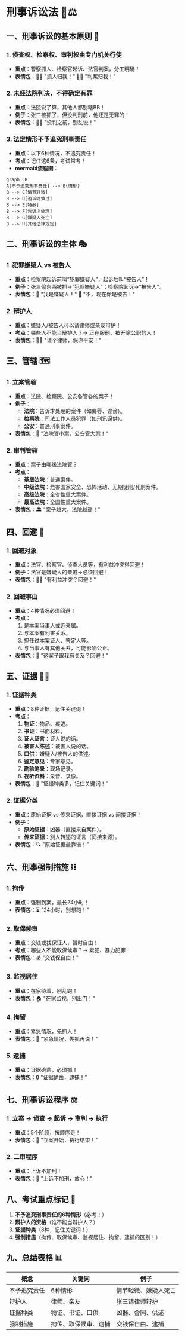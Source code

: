 # 刑事诉讼法 📜⚖️

## 一、刑事诉讼的基本原则 🧐
### 1. 侦查权、检察权、审判权由专门机关行使
- **重点**：警察抓人、检察官起诉、法官判案，分工明确！
- **表情包**：👮‍♂️ "抓人归我！" 👩‍⚖️ "判案归我！"

### 2. 未经法院判决，不得确定有罪
- **重点**：法院说了算，其他人都别瞎BB！
- **例子**：张三被抓了，但没判刑前，他还是无罪的！
- **表情包**：🙅‍♂️ "没判之前，别乱说！"

### 3. 法定情形不予追究刑事责任
- **重点**：以下6种情况，不追究责任！
- **考点**：记住这6条，考试常考！
- **mermaid流程图**：
```mermaid
graph LR
A[不予追究刑事责任] --> B{情形}
B --> C[情节轻微]
B --> D[追诉时效过]
B --> E[特赦]
B --> F[告诉才处理]
B --> G[嫌疑人死亡]
B --> H[其他法律规定]
```

## 二、刑事诉讼的主体 🎭
### 1. 犯罪嫌疑人 vs 被告人
- **重点**：检察院起诉前叫“犯罪嫌疑人”，起诉后叫“被告人”！
- **例子**：张三偷东西被抓→“犯罪嫌疑人”；检察院起诉→“被告人”。
- **表情包**：👤 "我是嫌疑人！" 👤 "不，现在你是被告！"

### 2. 辩护人
- **重点**：嫌疑人/被告人可以请律师或亲友辩护！
- **考点**：哪些人不能当辩护人？→ 正在服刑、被开除公职的人！
- **表情包**：👨‍⚖️ "请个律师，保你平安！"

## 三、管辖 🗺️
### 1. 立案管辖
- **重点**：法院、检察院、公安各管各的案子！
- **例子**：
  - **法院**：告诉才处理的案件（如侮辱、诽谤）。
  - **检察院**：司法工作人员犯罪（如刑讯逼供）。
  - **公安**：普通刑事案件。
- **表情包**：🏢 "法院管小案，公安管大案！"

### 2. 审判管辖
- **重点**：案子由哪级法院管？
- **考点**：
  - **基层法院**：普通案件。
  - **中级法院**：危害国家安全、恐怖活动、无期徒刑/死刑案件。
  - **高级法院**：全省性重大案件。
  - **最高法院**：全国性重大案件。
- **表情包**：🏛️ "案子越大，法院越高！"

## 四、回避 🚫
### 1. 回避对象
- **重点**：法官、检察官、侦查人员等，有利益冲突得回避！
- **例子**：法官是嫌疑人的亲戚→必须回避！
- **表情包**：🙅‍♂️ "有利益冲突？回避！"

### 2. 回避事由
- **重点**：4种情况必须回避！
- **考点**：
  1. 是本案当事人或近亲属。
  2. 与本案有利害关系。
  3. 担任过本案证人、鉴定人等。
  4. 与当事人有其他关系，可能影响公正。
- **表情包**：🤔 "这案子跟我有关系？回避！"

## 五、证据 🕵️‍♂️
### 1. 证据种类
- **重点**：8种证据，记住关键词！
- **考点**：
  1. **物证**：物品、痕迹。
  2. **书证**：书面材料。
  3. **证人证言**：证人说的话。
  4. **被害人陈述**：被害人说的话。
  5. **口供**：嫌疑人/被告人的供述。
  6. **鉴定意见**：专家意见。
  7. **勘验笔录**：现场记录。
  8. **视听资料**：录音、录像。
- **表情包**：📜 "证据种类多，记住关键词！"

### 2. 证据分类
- **重点**：原始证据 vs 传来证据，直接证据 vs 间接证据！
- **例子**：
  - **原始证据**：凶器（直接来自案件）。
  - **传来证据**：别人转述的证言（间接来源）。
- **表情包**：🔍 "原始证据最靠谱！"

## 六、刑事强制措施 ⛓️
### 1. 拘传
- **重点**：强制到案，最长24小时！
- **表情包**：⏳ "24小时，别想跑！"

### 2. 取保候审
- **重点**：交钱或找保证人，暂时自由！
- **考点**：哪些人不能取保候审？→ 累犯、暴力犯罪！
- **表情包**：💰 "交钱保自由！"

### 3. 监视居住
- **重点**：在家待着，别乱跑！
- **表情包**：🏠 "在家监视，别出门！"

### 4. 拘留
- **重点**：紧急情况，先抓人！
- **表情包**：🚨 "紧急情况，先抓再说！"

### 5. 逮捕
- **重点**：证据确凿，必须抓！
- **表情包**：🔒 "证据确凿，逮捕！"

## 七、刑事诉讼程序 ⚖️
### 1. 立案 → 侦查 → 起诉 → 审判 → 执行
- **重点**：5个阶段，按顺序走！
- **表情包**：📝 "立案开始，执行结束！"

### 2. 二审程序
- **重点**：上诉不加刑！
- **表情包**：🔄 "上诉不加刑，放心！"

## 八、考试重点标记 📌
1. **不予追究刑事责任的6种情形**（必考！）
2. **辩护人的资格**（谁不能当辩护人？）
3. **证据种类**（8种，记住关键词！）
4. **强制措施**（拘传、取保候审、监视居住、拘留、逮捕的区别！）

## 九、总结表格 📊
| 概念         | 关键词                  | 例子                  |
|--------------|-------------------------|-----------------------|
| 不予追究责任 | 6种情形                 | 情节轻微、嫌疑人死亡  |
| 辩护人       | 律师、亲友              | 张三请律师辩护        |
| 证据种类     | 物证、书证、口供        | 凶器、合同、供述      |
| 强制措施     | 拘传、取保候审、逮捕    | 交钱保自由、逮捕      |